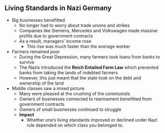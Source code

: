## Living Standards in Nazi Germany

- Big businesses benefitted
    - No longer had to worry about trade unions and strikes
    - Companies like Siemens, Mercedes and Volkswagen made massive profits due to government contracts
    - As a result, managers’ income rose
        - This rise was much faster than the average worker
- Farmers remained poor
    - During the Great Depression, many farmers took loans from banks to survive
    - The Nazis introduced the **Reich Entailed Farm Law** which prevented banks from taking the lands of indebted farmers
    - However, this just meant that the state took on the debt and ownership of the land
- Middle classes saw a mixed picture
    - Many were pleased at the crushing of the communists
    - Owners of businesses connected to rearmament benefitted from government contracts
    - Owners of small businesses continued to struggle
    - **Impact**
        - Whether one’s living standards improved or declined under Nazi rule depended on which class you belonged to.

